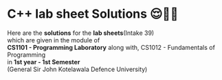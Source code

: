 # C++ lab sheet Solutions 😌✌🏻

Here are the <b>solutions</b> for the <b>lab sheets</b>(Intake 39) <br>
which are given in the module of <br>
<b>CS1101 - Programming Laboratory</b> along with, CS1012 - Fundamentals of Programming <br>
   in <b>1st year - 1st Semester</b> <br>
(General Sir John Kotelawala Defence University) 

